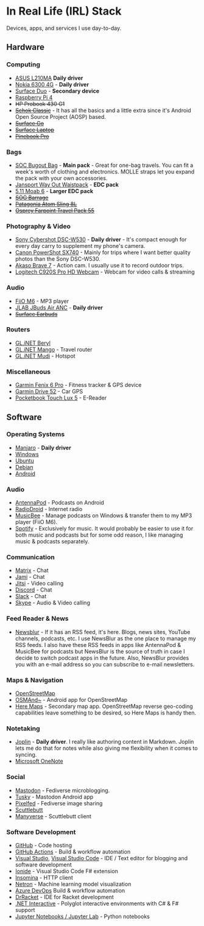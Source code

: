 # In Real Life (IRL) Stack

Devices, apps, and services I use day-to-day.

## Hardware

### Computing

- [ASUS L210MA](https://www.asus.com/us/laptops/for-home/everyday-use/asus-l210/) **Daily driver**
- [Nokia 6300 4G](https://www.nokia.com/phones/en_us/nokia-6300-4g) - **Daily driver**
- [Surface Duo](https://www.microsoft.com/surface/devices/surface-duo?activetab=overview) - **Secondary device**
- [Raspberry Pi 4](https://www.raspberrypi.org/products/raspberry-pi-4-model-b/)
- <a style="text-decoration:line-through" href="https://en.wikipedia.org/wiki/HP_ProBook#G1">HP Probook 430 G1</a>
- ~~[Schok Classic](https://schokgear.com/)~~ - It has all the basics and a little extra since it's Android Open Source Project (AOSP) based.
- ~~[Surface Go](https://www.microsoft.com/surface/devices/surface-go/tech-specs)~~
- ~~[Surface Laptop](https://support.microsoft.com/surface/surface-laptop-1st-gen-features-30b1b484-4587-928f-ea9a-351d411569af)~~
- ~~[Pinebook Pro](https://www.pine64.org/pinebook-pro/)~~


### Bags

- [SOC Bugout Bag](https://sandpiperca.com/collections/bugout-bags/products/bugout-bag-coyote-brown) - **Main pack** - Great for one-bag travels. You can fit a week's worth of clothing and electronics. MOLLE straps let you expand the pack with your own accessories.
- [Jansport Way Out Waistpack](https://www.jansport.com/shop/en/jansport-us/way-out-waistpack-js0a47l6?variationId=7M2) - **EDC pack**
- [5.11 Moab 6](https://www.511tactical.com/rush-moab-6.html) - **Larger EDC pack**
- ~~[SOG Barrage](https://www.amazon.com/SOG-Tactical-Internal-Backpack-64-3-Liter/dp/B01343V490)~~
- ~~[Patagonia Atom Sling 8L](https://www.patagonia.com/product/atom-sling-bag-8-liters/48261.html)~~
- ~~[Osprey Farpoint Travel Pack 55](https://www.osprey.com/us/en/product/farpoint-travel-pack-55-FARPNT55.html)~~

### Photography & Video

- [Sony Cybershot DSC-W530](https://www.sony.com/electronics/support/compact-cameras-dsc-w-series/dsc-w530) - **Daily driver** - It's compact enough for every day carry to supplement my phone's camera.
- [Canon PowerShot SX740](https://www.usa.canon.com/internet/portal/us/home/products/details/cameras/point-and-shoot-digital-cameras/long-zoom-cameras/powershot-sx740-hs) - Mainly for trips where I want better quality photos than the Sony DSC-W530.
- [Akaso Brave 7](https://www.akasotech.com/brave-7) - Action cam. I usually use it to record outdoor trips.
- [Logitech C920S Pro HD Webcam](https://www.logitech.com/products/webcams/c920s-pro-hd-webcam.960-001257.html) - Webcam for video calls & streaming

### Audio

- [FiiO M6](https://www.fiio.com/m6) - MP3 player
- [JLAB JBuds Air ANC](https://www.jlab.com/products/jbuds-air-anc-true-wireless-earbuds) - **Daily driver**
- [~~Surface Earbuds~~](https://www.microsoft.com/en-us/d/surface-earbuds/8r9cpq146064)

### Routers

- [GL.iNET Beryl](https://www.gl-inet.com/products/gl-mt1300/)
- [GL.iNET Mango](https://www.gl-inet.com/products/gl-mt300n-v2/) - Travel router
- [GL.iNET Mudi](https://www.gl-inet.com/products/gl-e750/) - Hotspot

### Miscellaneous

- [Garmin Fenix 6 Pro](https://buy.garmin.com/en-US/US/p/641435/pn/010-02157-10) - Fitness tracker & GPS device
- [Garmin Drive 52](https://www.garmin.com/en-US/p/612579/pn/010-02036-06) - Car GPS
- [Pocketbook Touch Lux 5](https://www.pocketbook-int.com/int) - E-Reader

## Software

### Operating Systems

- [Manjaro](https://manjaro.org/) - **Daily driver**
- [Windows](https://www.microsoft.com/en-us/windows/)
- [Ubuntu](https://ubuntu.com/)
- [Debian](https://www.debian.org/)
- [Android](https://www.blog.google/products/android/)

### Audio

- [AntennaPod](https://antennapod.org/) - Podcasts on Android
- [RadioDroid](https://f-droid.org/en/packages/net.programmierecke.radiodroid2/) - Internet radio
- [MusicBee](https://getmusicbee.com/) - Manage podcasts on Windows & transfer them to my MP3 player (FiiO M6).
- [Spotify](https://www.spotify.com/) - Exclusively for music. It would probably be easier to use it for both music and podcasts but for some odd reason, I like managing music & podcasts separately.

### Communication

- [Matrix](https://matrix.org/) - Chat
- [Jami](https://jami.net/) - Chat
- [Jitsi](https://jitsi.org/) - Video calling
- [Discord](https://discord.com/) - Chat
- [Slack](https://slack.com/) - Chat
- [Skype](https://www.skype.com/en/) - Audio & Video calling

### Feed Reader & News

- [Newsblur](https://newsblur.com/) - If it has an RSS feed, it's here. Blogs, news sites, YouTube channels, podcasts, etc. I use NewsBlur as the one place to manage my RSS feeds. I also have these RSS feeds in apps like AntennaPod & MusicBee for podcasts but NewsBlur is the source of truth in case I decide to switch podcast apps in the future. Also, NewsBlur provides you with an e-mail address so you can subscribe to e-mail newsletters.

### Maps & Navigation

- [OpenStreetMap](https://www.openstreetmap.org/)
- [OSMAnd~](https://osmand.net/) - Android app for OpenStreetMap
- [Here Maps](https://wego.here.com/) - Secondary map app. OpenStreetMap reverse geo-coding capabilities leave something to be desired, so Here Maps is handy then.

### Notetaking

- [Joplin](https://joplinapp.org/) - **Daily driver**. I really like authoring content in Markdown. Joplin lets me do that for notes while also giving me flexibility when it comes to syncing.
- [Microsoft OneNote](https://www.microsoft.com/microsoft-365/onenote/digital-note-taking-app)

### Social

- [Mastodon](https://joinmastodon.org/) - Fediverse microblogging.
- [Tusky](https://tusky.app/) - Mastodon Android app
- [Pixelfed](https://pixelfed.org/) - Fediverse image sharing
- [Scuttlebutt](https://scuttlebutt.nz/)
- [Manyverse](https://www.manyver.se/) - Scuttlebutt client 

### Software Development

- [GitHub](https://github.com/) - Code hosting
- [GitHub Actions](https://github.com/features/actions) - Build & workflow automation
- [Visual Studio](https://visualstudio.microsoft.com/), [Visual Studio Code](https://code.visualstudio.com/) - IDE / Text editor for blogging and software development
- [Ionide](https://ionide.io/) - Visual Studio Code F# extension
- [Insomina](https://insomnia.rest/) - HTTP client
- [Netron](https://github.com/lutzroeder/netron) - Machine learning model visualization
- [Azure DevOps](https://azure.microsoft.com/services/devops/?nav=min) Build & workflow automation
- [DrRacket](https://docs.racket-lang.org/drracket/) - IDE for Racket development
- [.NET Interactive](https://github.com/dotnet/interactive) - Polyglot interactive environments with C# & F# support
- [Jupyter Notebooks / Jupyter Lab](https://jupyter.org/) - Python notebooks